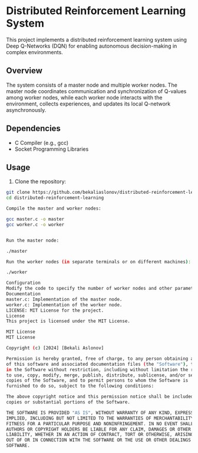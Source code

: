 # Distributed Reinforcement Learning System

This project implements a distributed reinforcement learning system using Deep Q-Networks (DQN) for enabling autonomous decision-making in complex environments.

## Overview

The system consists of a master node and multiple worker nodes. The master node coordinates communication and synchronization of Q-values among worker nodes, while each worker node interacts with the environment, collects experiences, and updates its local Q-network asynchronously.

## Dependencies

- C Compiler (e.g., gcc)
- Socket Programming Libraries

## Usage

1. Clone the repository:

```bash
git clone https://github.com/bekaliaslonov/distributed-reinforcement-learning.git
cd distributed-reinforcement-learning

Compile the master and worker nodes:

gcc master.c -o master
gcc worker.c -o worker


Run the master node:

./master

Run the worker nodes (in separate terminals or on different machines):

./worker

Configuration
Modify the code to specify the number of worker nodes and other parameters as needed.
Documentation
master.c: Implementation of the master node.
worker.c: Implementation of the worker node.
LICENSE: MIT License for the project.
License
This project is licensed under the MIT License.

MIT License
MIT License

Copyright (c) [2024] [Bekali Aslonov]

Permission is hereby granted, free of charge, to any person obtaining a copy
of this software and associated documentation files (the "Software"), to deal
in the Software without restriction, including without limitation the rights
to use, copy, modify, merge, publish, distribute, sublicense, and/or sell
copies of the Software, and to permit persons to whom the Software is
furnished to do so, subject to the following conditions:

The above copyright notice and this permission notice shall be included in all
copies or substantial portions of the Software.

THE SOFTWARE IS PROVIDED "AS IS", WITHOUT WARRANTY OF ANY KIND, EXPRESS OR
IMPLIED, INCLUDING BUT NOT LIMITED TO THE WARRANTIES OF MERCHANTABILITY,
FITNESS FOR A PARTICULAR PURPOSE AND NONINFRINGEMENT. IN NO EVENT SHALL THE
AUTHORS OR COPYRIGHT HOLDERS BE LIABLE FOR ANY CLAIM, DAMAGES OR OTHER
LIABILITY, WHETHER IN AN ACTION OF CONTRACT, TORT OR OTHERWISE, ARISING FROM,
OUT OF OR IN CONNECTION WITH THE SOFTWARE OR THE USE OR OTHER DEALINGS IN THE
SOFTWARE.
